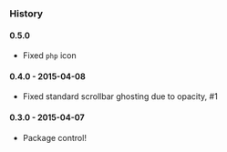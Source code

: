 ### History

#### 0.5.0
- Fixed `php` icon

#### 0.4.0 - 2015-04-08
- Fixed standard scrollbar ghosting due to opacity, #1

#### 0.3.0 - 2015-04-07
- Package control!

